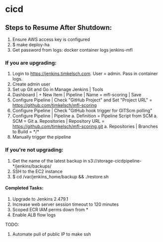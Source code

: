 # cicd

## Steps to Resume After Shutdown:

1. Ensure AWS access key is configured
1. $ make deploy-ha
1. Get password from logs: docker container logs jenkins-mfl

### If you are upgrading:

1. Login to https://jenkins.timkelsch.com. User = admin. Pass in container logs.
1. Create admin user
1. Set up Git and Go in Manage Jenkins | Tools
1. Dashboard | + New Item | Pipeline | Name = mfl-scoring | Save
1. Configure Pipeline | Check "GitHub Project" and Set "Project URL" = https://github.com/timkelsch/mfl-scoring
1. Configure Pipeline | Check "GitHub hook trigger for GITScm polling"
1. Configure Pipeline | Pipeline
   a. Definition = Pipeline Script from SCM
   a. SCM = Git
   a. Repositories | Repository URL = https://github.com/timkelsch/mfl-scoring.git
   a. Repositories | Branches to Build = \*/\*
1. Manually trigger the pipeline

### If you're not upgrading:

1. Get the name of the latest backup in s3://storage-cicdpipeline-\*/jenkins/backups/
1. SSH to the EC2 instance
1. $ cd /var/jenkins_home/backup && ./restore.sh <filename>

#### Completed Tasks:

1. Upgrade to Jenkins 2.479.1
1. Increase web server session timeout to 120 minutes
1. Scoped ECR IAM perms down from \*
1. Enable ALB flow logs

TODO:

1. Automate pull of public IP to make ssh
